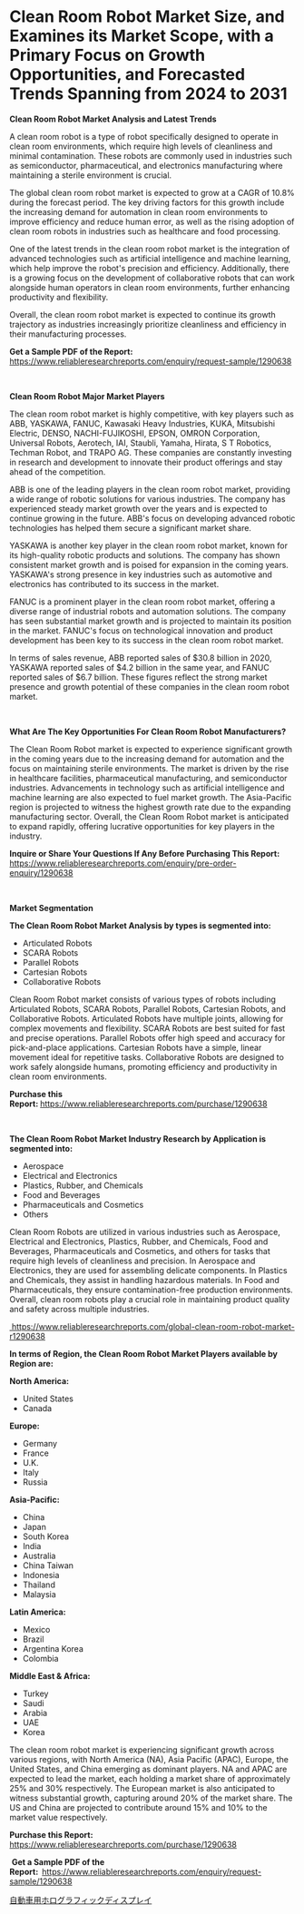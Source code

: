 <p><h1>Clean Room Robot Market Size, and Examines its Market Scope, with a Primary Focus on Growth Opportunities, and Forecasted Trends Spanning from 2024 to 2031</h1></p><p><strong>Clean Room Robot Market Analysis and Latest Trends</strong></p>
<p><p>A clean room robot is a type of robot specifically designed to operate in clean room environments, which require high levels of cleanliness and minimal contamination. These robots are commonly used in industries such as semiconductor, pharmaceutical, and electronics manufacturing where maintaining a sterile environment is crucial.</p><p>The global clean room robot market is expected to grow at a CAGR of 10.8% during the forecast period. The key driving factors for this growth include the increasing demand for automation in clean room environments to improve efficiency and reduce human error, as well as the rising adoption of clean room robots in industries such as healthcare and food processing.</p><p>One of the latest trends in the clean room robot market is the integration of advanced technologies such as artificial intelligence and machine learning, which help improve the robot's precision and efficiency. Additionally, there is a growing focus on the development of collaborative robots that can work alongside human operators in clean room environments, further enhancing productivity and flexibility.</p><p>Overall, the clean room robot market is expected to continue its growth trajectory as industries increasingly prioritize cleanliness and efficiency in their manufacturing processes.</p></p>
<p><strong>Get a Sample PDF of the Report:&nbsp;</strong> <a href="https://www.reliableresearchreports.com/enquiry/request-sample/1290638">https://www.reliableresearchreports.com/enquiry/request-sample/1290638</a></p>
<p>&nbsp;</p>
<p><strong>Clean Room Robot Major Market Players</strong></p>
<p><p>The clean room robot market is highly competitive, with key players such as ABB, YASKAWA, FANUC, Kawasaki Heavy Industries, KUKA, Mitsubishi Electric, DENSO, NACHI-FUJIKOSHI, EPSON, OMRON Corporation, Universal Robots, Aerotech, IAI, Staubli, Yamaha, Hirata, S T Robotics, Techman Robot, and TRAPO AG. These companies are constantly investing in research and development to innovate their product offerings and stay ahead of the competition.</p><p>ABB is one of the leading players in the clean room robot market, providing a wide range of robotic solutions for various industries. The company has experienced steady market growth over the years and is expected to continue growing in the future. ABB's focus on developing advanced robotic technologies has helped them secure a significant market share.</p><p>YASKAWA is another key player in the clean room robot market, known for its high-quality robotic products and solutions. The company has shown consistent market growth and is poised for expansion in the coming years. YASKAWA's strong presence in key industries such as automotive and electronics has contributed to its success in the market.</p><p>FANUC is a prominent player in the clean room robot market, offering a diverse range of industrial robots and automation solutions. The company has seen substantial market growth and is projected to maintain its position in the market. FANUC's focus on technological innovation and product development has been key to its success in the clean room robot market.</p><p>In terms of sales revenue, ABB reported sales of $30.8 billion in 2020, YASKAWA reported sales of $4.2 billion in the same year, and FANUC reported sales of $6.7 billion. These figures reflect the strong market presence and growth potential of these companies in the clean room robot market.</p></p>
<p>&nbsp;</p>
<p><strong>What Are The Key Opportunities For Clean Room Robot Manufacturers?</strong></p>
<p><p>The Clean Room Robot market is expected to experience significant growth in the coming years due to the increasing demand for automation and the focus on maintaining sterile environments. The market is driven by the rise in healthcare facilities, pharmaceutical manufacturing, and semiconductor industries. Advancements in technology such as artificial intelligence and machine learning are also expected to fuel market growth. The Asia-Pacific region is projected to witness the highest growth rate due to the expanding manufacturing sector. Overall, the Clean Room Robot market is anticipated to expand rapidly, offering lucrative opportunities for key players in the industry.</p></p>
<p><strong>Inquire or Share Your Questions If Any Before Purchasing This Report:</strong> <a href="https://www.reliableresearchreports.com/enquiry/pre-order-enquiry/1290638">https://www.reliableresearchreports.com/enquiry/pre-order-enquiry/1290638</a></p>
<p>&nbsp;</p>
<p><strong>Market Segmentation</strong></p>
<p><strong>The Clean Room Robot Market Analysis by types is segmented into:</strong></p>
<p><ul><li>Articulated Robots</li><li>SCARA Robots</li><li>Parallel Robots</li><li>Cartesian Robots</li><li>Collaborative Robots</li></ul></p>
<p><p>Clean Room Robot market consists of various types of robots including Articulated Robots, SCARA Robots, Parallel Robots, Cartesian Robots, and Collaborative Robots. Articulated Robots have multiple joints, allowing for complex movements and flexibility. SCARA Robots are best suited for fast and precise operations. Parallel Robots offer high speed and accuracy for pick-and-place applications. Cartesian Robots have a simple, linear movement ideal for repetitive tasks. Collaborative Robots are designed to work safely alongside humans, promoting efficiency and productivity in clean room environments.</p></p>
<p><strong>Purchase this Report:&nbsp;</strong><a href="https://www.reliableresearchreports.com/purchase/1290638">https://www.reliableresearchreports.com/purchase/1290638</a></p>
<p>&nbsp;</p>
<p><strong>The Clean Room Robot Market Industry Research by Application is segmented into:</strong></p>
<p><ul><li>Aerospace</li><li>Electrical and Electronics</li><li>Plastics, Rubber, and Chemicals</li><li>Food and Beverages</li><li>Pharmaceuticals and Cosmetics</li><li>Others</li></ul></p>
<p><p>Clean Room Robots are utilized in various industries such as Aerospace, Electrical and Electronics, Plastics, Rubber, and Chemicals, Food and Beverages, Pharmaceuticals and Cosmetics, and others for tasks that require high levels of cleanliness and precision. In Aerospace and Electronics, they are used for assembling delicate components. In Plastics and Chemicals, they assist in handling hazardous materials. In Food and Pharmaceuticals, they ensure contamination-free production environments. Overall, clean room robots play a crucial role in maintaining product quality and safety across multiple industries.</p></p>
<p><a href="https://www.reliableresearchreports.com/global-clean-room-robot-market-r1290638">&nbsp;https://www.reliableresearchreports.com/global-clean-room-robot-market-r1290638</a></p>
<p><strong>In terms of Region, the Clean Room Robot Market Players available by Region are:</strong></p>
<p>
    <p> <strong> North America: </strong>
        <ul>
            <li>United States</li>
            <li>Canada</li>
        </ul>
        </p> 
    <p> <strong> Europe: </strong>
        <ul>
            <li>Germany</li>
            <li>France</li>
            <li>U.K.</li>
            <li>Italy</li>
            <li>Russia</li>
        </ul>
        </p> 
    <p> <strong> Asia-Pacific: </strong>
        <ul>
            <li>China</li>
            <li>Japan</li>
            <li>South Korea</li>
            <li>India</li>
            <li>Australia</li>
            <li>China Taiwan</li>
            <li>Indonesia</li>
            <li>Thailand</li>
            <li>Malaysia</li>
        </ul>
        </p> 
    <p> <strong> Latin America: </strong>
        <ul>
            <li>Mexico</li>
            <li>Brazil</li>
            <li>Argentina Korea</li>
            <li>Colombia</li>
        </ul>
        </p> 
    <p> <strong> Middle East & Africa: </strong>
        <ul>
            <li>Turkey</li>
            <li>Saudi</li>
            <li>Arabia</li>
            <li>UAE</li>
            <li>Korea</li>
        </ul>
    </p>
    </p>
<p><p>The clean room robot market is experiencing significant growth across various regions, with North America (NA), Asia Pacific (APAC), Europe, the United States, and China emerging as dominant players. NA and APAC are expected to lead the market, each holding a market share of approximately 25% and 30% respectively. The European market is also anticipated to witness substantial growth, capturing around 20% of the market share. The US and China are projected to contribute around 15% and 10% to the market value respectively.</p></p>
<p><strong>Purchase this Report: </strong><a href="https://www.reliableresearchreports.com/purchase/1290638">https://www.reliableresearchreports.com/purchase/1290638</a></p>
<p>&nbsp;<strong>Get a Sample PDF of the Report:&nbsp;&nbsp;</strong><a href="https://www.reliableresearchreports.com/enquiry/request-sample/1290638">https://www.reliableresearchreports.com/enquiry/request-sample/1290638</a></p>
<p><strong></strong></p>
<p><p><a href="https://github.com/oqoeusbvpadwjs08/Market-Research-Report-List-1/blob/main/359827222451.md">自動車用ホログラフィックディスプレイ</a></p></p>